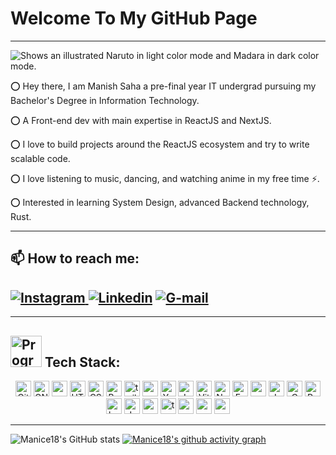 # **Welcome To My GitHub Page** 

---   
   
   <picture>
  	<source media="(prefers-color-scheme: dark)" srcset="https://user-images.githubusercontent.com/91601706/171492640-46474573-483a-49f2-9d9b-95a261cbac67.gif">
  	<img alt="Shows an illustrated Naruto in light color mode and Madara in dark color mode." src="https://user-images.githubusercontent.com/91601706/171507922-da5787ba-dc80-4e4d-a9f5-cabce9a0aca1.gif">
</picture>

⭕ Hey there, I am Manish Saha a pre-final year IT undergrad pursuing my Bachelor's Degree in Information Technology.

⭕ A Front-end dev with main expertise in ReactJS and NextJS.

⭕ I love to build projects around the ReactJS ecosystem and try to write scalable code.

⭕ I love listening to music, dancing, and watching anime in my free time ⚡.

⭕ Interested in learning System Design, advanced Backend technology, Rust.

---
## 📫 How to reach me:

<a href="https://www.instagram.com/manish_1826/" ref="nofollow"> <img src="https://img.shields.io/badge/Instagram-E4405F?style=for-the-badge&logo=instagram&logoColor=white" alt="Instagram" data-canonical-src="https://img.shields.io/badge/Instagram-%23E4405F.svg?logo=Instagram&logoColor=white" style="max-width: 100%;"> </a> 
<a href="https://in.linkedin.com/in/manish-saha-076b61221/" target="blank"> <img src ="https://img.shields.io/badge/LinkedIn-0077B5?style=for-the-badge&logo=linkedin&logoColor=white" alt="Linkedin" data-canonical-src="https://img.shields.io/badge/linkedin-%230077B5.svg?logo=linkedin&logoColor=white" style="max-width: 100%;" ></a>
<a href="mailto:manishmanice2003@gmail.com" target="blank"> <img src="https://img.shields.io/badge/Gmail-D14836?style=for-the-badge&logo=gmail&logoColor=white" alt="G-mail" data-canonical-src="https://img.shields.io/badge/Gmail-D14836?logo=gmail&logoColor=white" style="max-width: 100%;">  </a>
---

---

## <image src="https://media3.giphy.com/media/RbDKaczqWovIugyJmW/giphy.gif?cid=ecf05e47eb58k74uthys5add207565wy49cfe1gqgw4jqb7f&rid=giphy.gif&ct=g" alt="Programming" width="50" > Tech Stack:
<div align="center">
	<img height="25" src="https://img.shields.io/badge/GIT-E44C30?style=for-the-badge&logo=git&logoColor=white" alt="Git" title="Git" />
    	<img height="25" src="https://img.shields.io/badge/GNU%20Bash-4EAA25?style=for-the-badge&logo=GNU%20Bash&logoColor=white" alt="GNUBash" title="Gnubash" />
	<img height="25" src="https://img.shields.io/badge/next.js-000000?style=for-the-badge&logo=nextdotjs&logoColor=white" alt="nextjs" title="NextJS" />
	<img height="25" src="https://img.shields.io/badge/HTML5-E34F26?style=for-the-badge&logo=html5&logoColor=white" alt="HTML" title="HTML" />
	<img height="25" src="https://img.shields.io/badge/CSS3-1572B6?style=for-the-badge&logo=css3&logoColor=white" alt="CSS" title="CSS" />
	<img height="25" src="https://img.shields.io/badge/Bootstrap-563D7C?style=for-the-badge&logo=bootstrap&logoColor=white" alt="Bootstrap" title="Bootstrap" />
	<img height="25" src="https://img.shields.io/badge/Tailwind_CSS-38B2AC?style=for-the-badge&logo=tailwind-css&logoColor=white" alt="tailwindCss" title="TailwindCss" />
	<img height="25" src="https://img.shields.io/badge/npm-CB3837?style=for-the-badge&logo=npm&logoColor=white" alt="npm" title="npm" />
    	<img height="25" src="https://img.shields.io/badge/Yarn-2C8EBB?style=for-the-badge&logo=yarn&logoColor=white" alt="Yarn" title="Yarn" />
    	<img height="25" src="https://img.shields.io/badge/jQuery-0769AD?style=for-the-badge&logo=jquery&logoColor=white" alt="Jquery" title="Jquery" />
    	<img height="25" src="https://img.shields.io/badge/Vite-B73BFE?style=for-the-badge&logo=vite&logoColor=FFD62E" alt="Vite" title="Vite" />
	<img height="25" src="https://img.shields.io/badge/Node.js-339933?style=for-the-badge&logo=nodedotjs&logoColor=white" alt="Node.js" title="Node.js" />
	<img height="25" src="https://img.shields.io/badge/Express.js-000000?style=for-the-badge&logo=express&logoColor=white" alt="Express" title="Express" />
    	<img height="25" src="https://img.shields.io/badge/Material%20UI-007FFF?style=for-the-badge&logo=mui&logoColor=white" alt="materialui" title="materialui" />
	<img height="25" src="https://img.shields.io/badge/OpenJDK-ED8B00?style=for-the-badge&logo=openjdk&logoColor=white" alt="Java" title="Java" />
	<img height="25" src="https://img.shields.io/badge/C-00599C?style=for-the-badge&logo=c&logoColor=white" alt="C" title="C" />
	<img height="25" src="https://img.shields.io/badge/Python-FFD43B?style=for-the-badge&logo=python&logoColor=blue" alt="Python" title="Python" />
	<img height="25" src="https://img.shields.io/badge/Shell_Script-121011?style=for-the-badge&logo=gnu-bash&logoColor=white" alt="bash" title="bash" />
	<img height="25" src="https://img.shields.io/badge/JavaScript-323330?style=for-the-badge&logo=javascript&logoColor=F7DF1E" alt="JavaScript" title="JavaScript" />
    	<img height="25" src="https://img.shields.io/badge/React-20232A?style=for-the-badge&logo=react&logoColor=61DAFB" alt="reactjs" title="Reactjs" />
    	<img height="25" src="https://img.shields.io/badge/TypeScript-007ACC?style=for-the-badge&logo=typescript&logoColor=white" alt="typescript" title="Typescript" />
    	<img height="25" src="https://img.shields.io/badge/Redux-593D88?style=for-the-badge&logo=redux&logoColor=white" alt="reduxToolkit" title="ReduxToolkit" />
    	<img height="25" src="https://img.shields.io/badge/MongoDB-4EA94B?style=for-the-badge&logo=mongodb&logoColor=white" alt="mongodb" title="mongoDB" />
	<img height="25" src="https://img.shields.io/badge/Postman-FF6C37?style=for-the-badge&logo=Postman&logoColor=white" alt="postman" title="Postman" />
    
</div>
	
   
---
![Manice18's GitHub stats](https://github-readme-stats.vercel.app/api?username=Manice18&show_icons=true&theme=tokyonight)
[![Manice18's github activity graph](https://github-readme-activity-graph.vercel.app/graph?username=Manice18&theme=react-dark&area=true&area_color=6500F7&custom_title=Manice%2018%27s%20Graph&point=70F700&height=350)](https://github.com/Manice18/README.md)
